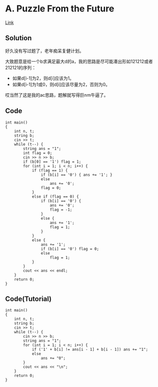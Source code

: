 # A. Puzzle From the Future

[Link](https://codeforces.com/problemset/problem/1474/A)

## Solution

好久没有写过题了，老年痴呆复健计划。

大致题意是给一个b求满足最大d的a，我的思路是尽可能凑出形如121212或者212121的序列：

- 如果d[i-1]为2，则d[i]应该为1。
- 如果d[i-1]为1或0，则d[i]应该尽量为2，否则为0。

哎当然了这是我的ac思路，题解就写得巨nm牛逼了。

## Code

    int main()
    {
        int n, t;
        string b;
        cin >> t;
        while (t--) {
            string ans = "1";
            int flag = 0;
            cin >> n >> b;
            if (b[0] == '1') flag = 1;
            for (int i = 1; i < n; i++) {
                if (flag == 1) {
                    if (b[i] == '0') { ans += '1'; }
                    else
                        ans += '0';
                    flag = 0;
                }
                else if (flag == 0) {
                    if (b[i] == '0') {
                        ans += '0';
                        flag = -1;
                    }
                    else {
                        ans += '1';
                        flag = 1;
                    }
                }
                else {
                    ans += '1';
                    if (b[i] == '0') flag = 0;
                    else
                        flag = 1;
                }
            }
            cout << ans << endl;
        }
        return 0;
    }

## Code(Tutorial)

    int main()
    {
        int n, t;
        string b;
        cin >> t;
        while (t--) {
            cin >> n >> b;
            string ans = "1";
            for (int i = 1; i < n; i++) {
                if ('1' + b[i] != ans[i - 1] + b[i - 1]) ans += "1";
                else
                    ans += "0";
            }
            cout << ans << "\n";
        }
        return 0;
    }
